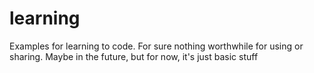 # learning
Examples for learning to code. For sure nothing worthwhile for using or sharing. Maybe in the future, but for now, it's just basic stuff
